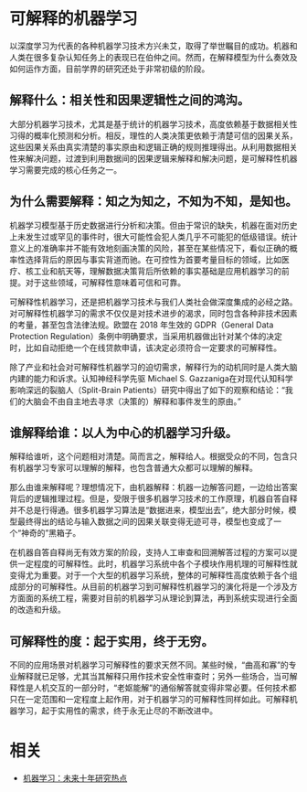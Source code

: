 
# 可解释的机器学习

以深度学习为代表的各种机器学习技术方兴未艾，取得了举世瞩目的成功。机器和人类在很多复杂认知任务上的表现已在伯仲之间。然而，在解释模型为什么奏效及如何运作方面，目前学界的研究还处于非常初级的阶段。

## 解释什么：相关性和因果逻辑性之间的鸿沟。

大部分机器学习技术，尤其是基于统计的机器学习技术，高度依赖基于数据相关性习得的概率化预测和分析。相反，理性的人类决策更依赖于清楚可信的因果关系，这些因果关系由真实清楚的事实原由和逻辑正确的规则推理得出。从利用数据相关性来解决问题，过渡到利用数据间的因果逻辑来解释和解决问题，是可解释性机器学习需要完成的核心任务之一。

## 为什么需要解释：知之为知之，不知为不知，是知也。

机器学习模型基于历史数据进行分析和决策。但由于常识的缺失，机器在面对历史上未发生过或罕见的事件时，很大可能性会犯人类几乎不可能犯的低级错误。统计意义上的准确率并不能有效地刻画决策的风险，甚至在某些情况下，看似正确的概率性选择背后的原因与事实背道而驰。在可控性为首要考量目标的领域，比如医疗、核工业和航天等，理解数据决策背后所依赖的事实基础是应用机器学习的前提。对于这些领域，可解释性意味着可信和可靠。

可解释性机器学习，还是把机器学习技术与我们人类社会做深度集成的必经之路。对可解释性机器学习的需求不仅仅是对技术进步的渴求，同时包含各种非技术因素的考量，甚至包含法律法规。欧盟在 2018 年生效的 GDPR（General Data Protection Regulation）条例中明确要求，当采用机器做出针对某个体的决定时，比如自动拒绝一个在线贷款申请，该决定必须符合一定要求的可解释性。

除了产业和社会对可解释性机器学习的迫切需求，解释行为的动机同时是人类大脑内建的能力和诉求。认知神经科学先驱 Michael S. Gazzaniga在对现代认知科学影响深远的裂脑人（Split-Brain Patients）研究中得出了如下的观察和结论：“我们的大脑会不由自主地去寻求（决策的）解释和事件发生的原由。”

## 谁解释给谁：以人为中心的机器学习升级。

解释给谁听，这个问题相对清楚。简而言之，解释给人。根据受众的不同，包含只有机器学习专家可以理解的解释，也包含普通大众都可以理解的解释。

那么由谁来解释呢？理想情况下，由机器解释：机器一边解答问题，一边给出答案背后的逻辑推理过程。但是，受限于很多机器学习技术的工作原理，机器自答自释并不总是行得通。很多机器学习算法是“数据进来，模型出去”，绝大部分时候，模型最终得出的结论与输入数据之间的因果关联变得无迹可寻，模型也变成了一个“神奇的”黑箱子。

在机器自答自释尚无有效方案的阶段，支持人工审查和回溯解答过程的方案可以提供一定程度的可解释性。此时，机器学习系统中各个子模块作用机理的可解释性就变得尤为重要。对于一个大型的机器学习系统，整体的可解释性高度依赖于各个组成部分的可解释性。从目前的机器学习到可解释性机器学习的演化将是一个涉及方方面面的系统工程，需要对目前的机器学习从理论到算法，再到系统实现进行全面的改造和升级。

## 可解释性的度：起于实用，终于无穷。

不同的应用场景对机器学习可解释性的要求天然不同。某些时候，“曲高和寡”的专业解释就已足够，尤其当其解释只用作技术安全性审查时；另外一些场合，当可解释性是人机交互的一部分时，“老妪能解”的通俗解答就变得非常必要。任何技术都只在一定范围和一定程度上起作用，对于机器学习的可解释性同样如此。可解释机器学习，起于实用性的需求，终于永无止尽的不断改进中。




# 相关

- [机器学习：未来十年研究热点](https://www.msra.cn/zh-cn/news/executivebylines/tech-bylines-machine-learning)

